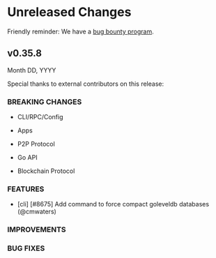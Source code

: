 # Unreleased Changes

Friendly reminder: We have a [bug bounty program](https://hackerone.com/cosmos).

## v0.35.8

Month DD, YYYY

Special thanks to external contributors on this release:

### BREAKING CHANGES

- CLI/RPC/Config

- Apps

- P2P Protocol

- Go API

- Blockchain Protocol

### FEATURES

- [cli] [\#8675] Add command to force compact goleveldb databases (@cmwaters)

### IMPROVEMENTS

### BUG FIXES
